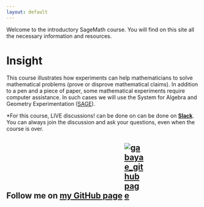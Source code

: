 ```yaml
---
layout: default
---
```


Welcome to the introductory SageMath course. You will find on this site all the necessary information and resources.

# Insight


This course illustrates how experiments can help mathematicians to solve mathematical problems (prove or disprove mathematical claims). In addition to a pen and a piece of paper, some mathematical experiments require computer assistance. In such cases we will use the System for Algebra and Geometry Experimentation ([SAGE](https://www.sagemath.org/)).


*For this course, LIVE discussions! can be done on can be done on [**Slack**](https://join.slack.com/t/init2py/shared_invite/zt-15o94kek5-2zbtrHDxr5ZZ8dvkf2IsLA). You can always join the discussion and ask your questions, even when the course is over.


## Follow me on [**my GitHub page**](https://github.com/gabayae) <a href="https://github.com/gabayae" ><img src="assets/images/logo-github.PNG" style="float:center; max-width: 50px; display: inline" alt="gabayae_githubpage"/> </a>





